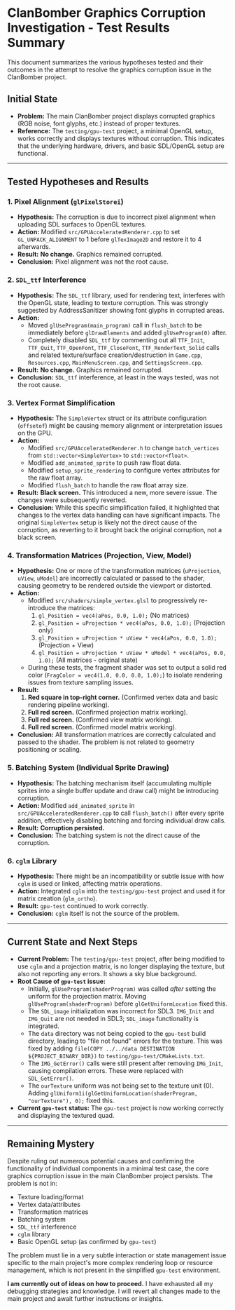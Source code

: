 # ClanBomber Graphics Corruption Investigation - Test Results Summary

This document summarizes the various hypotheses tested and their outcomes in the attempt to resolve the graphics corruption issue in the ClanBomber project.

## Initial State

*   **Problem:** The main ClanBomber project displays corrupted graphics (RGB noise, font glyphs, etc.) instead of proper textures.
*   **Reference:** The `testing/gpu-test` project, a minimal OpenGL setup, works correctly and displays textures without corruption. This indicates that the underlying hardware, drivers, and basic SDL/OpenGL setup are functional.

---

## Tested Hypotheses and Results

### 1. Pixel Alignment (`glPixelStorei`)

*   **Hypothesis:** The corruption is due to incorrect pixel alignment when uploading SDL surfaces to OpenGL textures.
*   **Action:** Modified `src/GPUAcceleratedRenderer.cpp` to set `GL_UNPACK_ALIGNMENT` to 1 before `glTexImage2D` and restore it to 4 afterwards.
*   **Result:** **No change.** Graphics remained corrupted.
*   **Conclusion:** Pixel alignment was not the root cause.

### 2. `SDL_ttf` Interference

*   **Hypothesis:** The `SDL_ttf` library, used for rendering text, interferes with the OpenGL state, leading to texture corruption. This was strongly suggested by AddressSanitizer showing font glyphs in corrupted areas.
*   **Action:**
    *   Moved `glUseProgram(main_program)` call in `flush_batch` to be immediately before `glDrawElements` and added `glUseProgram(0)` after.
    *   Completely disabled `SDL_ttf` by commenting out all `TTF_Init`, `TTF_Quit`, `TTF_OpenFont`, `TTF_CloseFont`, `TTF_RenderText_Solid` calls and related texture/surface creation/destruction in `Game.cpp`, `Resources.cpp`, `MainMenuScreen.cpp`, and `SettingsScreen.cpp`.
*   **Result:** **No change.** Graphics remained corrupted.
*   **Conclusion:** `SDL_ttf` interference, at least in the ways tested, was not the root cause.

### 3. Vertex Format Simplification

*   **Hypothesis:** The `SimpleVertex` struct or its attribute configuration (`offsetof`) might be causing memory alignment or interpretation issues on the GPU.
*   **Action:**
    *   Modified `src/GPUAcceleratedRenderer.h` to change `batch_vertices` from `std::vector<SimpleVertex>` to `std::vector<float>`.
    *   Modified `add_animated_sprite` to push raw float data.
    *   Modified `setup_sprite_rendering` to configure vertex attributes for the raw float array.
    *   Modified `flush_batch` to handle the raw float array size.
*   **Result:** **Black screen.** This introduced a new, more severe issue. The changes were subsequently reverted.
*   **Conclusion:** While this specific simplification failed, it highlighted that changes to the vertex data handling can have significant impacts. The original `SimpleVertex` setup is likely not the direct cause of the corruption, as reverting to it brought back the original corruption, not a black screen.

### 4. Transformation Matrices (Projection, View, Model)

*   **Hypothesis:** One or more of the transformation matrices (`uProjection`, `uView`, `uModel`) are incorrectly calculated or passed to the shader, causing geometry to be rendered outside the viewport or distorted.
*   **Action:**
    *   Modified `src/shaders/simple_vertex.glsl` to progressively re-introduce the matrices:
        1.  `gl_Position = vec4(aPos, 0.0, 1.0);` (No matrices)
        2.  `gl_Position = uProjection * vec4(aPos, 0.0, 1.0);` (Projection only)
        3.  `gl_Position = uProjection * uView * vec4(aPos, 0.0, 1.0);` (Projection + View)
        4.  `gl_Position = uProjection * uView * uModel * vec4(aPos, 0.0, 1.0);` (All matrices - original state)
    *   During these tests, the fragment shader was set to output a solid red color (`FragColor = vec4(1.0, 0.0, 0.0, 1.0);`) to isolate rendering issues from texture sampling issues.
*   **Result:**
    1.  **Red square in top-right corner.** (Confirmed vertex data and basic rendering pipeline working).
    2.  **Full red screen.** (Confirmed projection matrix working).
    3.  **Full red screen.** (Confirmed view matrix working).
    4.  **Full red screen.** (Confirmed model matrix working).
*   **Conclusion:** All transformation matrices are correctly calculated and passed to the shader. The problem is not related to geometry positioning or scaling.

### 5. Batching System (Individual Sprite Drawing)

*   **Hypothesis:** The batching mechanism itself (accumulating multiple sprites into a single buffer update and draw call) might be introducing corruption.
*   **Action:** Modified `add_animated_sprite` in `src/GPUAcceleratedRenderer.cpp` to call `flush_batch()` after every sprite addition, effectively disabling batching and forcing individual draw calls.
*   **Result:** **Corruption persisted.**
*   **Conclusion:** The batching system is not the direct cause of the corruption.

### 6. `cglm` Library

*   **Hypothesis:** There might be an incompatibility or subtle issue with how `cglm` is used or linked, affecting matrix operations.
*   **Action:** Integrated `cglm` into the `testing/gpu-test` project and used it for matrix creation (`glm_ortho`).
*   **Result:** `gpu-test` continued to work correctly.
*   **Conclusion:** `cglm` itself is not the source of the problem.

---

## Current State and Next Steps

*   **Current Problem:** The `testing/gpu-test` project, after being modified to use `cglm` and a projection matrix, is no longer displaying the texture, but also not reporting any errors. It shows a sky blue background.
*   **Root Cause of `gpu-test` issue:**
    *   Initially, `glUseProgram(shaderProgram)` was called *after* setting the uniform for the projection matrix. Moving `glUseProgram(shaderProgram)` before `glGetUniformLocation` fixed this.
    *   The `SDL_image` initialization was incorrect for SDL3. `IMG_Init` and `IMG_Quit` are not needed in SDL3; `SDL_image` functionality is integrated.
    *   The `data` directory was not being copied to the `gpu-test` build directory, leading to "file not found" errors for the texture. This was fixed by adding `file(COPY ../../data DESTINATION ${PROJECT_BINARY_DIR})` to `testing/gpu-test/CMakeLists.txt`.
    *   The `IMG_GetError()` calls were still present after removing `IMG_Init`, causing compilation errors. These were replaced with `SDL_GetError()`.
    *   The `ourTexture` uniform was not being set to the texture unit (0). Adding `glUniform1i(glGetUniformLocation(shaderProgram, "ourTexture"), 0);` fixed this.
*   **Current `gpu-test` status:** The `gpu-test` project is now working correctly and displaying the textured quad.

---

## Remaining Mystery

Despite ruling out numerous potential causes and confirming the functionality of individual components in a minimal test case, the core graphics corruption issue in the main ClanBomber project persists. The problem is not in:
*   Texture loading/format
*   Vertex data/attributes
*   Transformation matrices
*   Batching system
*   `SDL_ttf` interference
*   `cglm` library
*   Basic OpenGL setup (as confirmed by `gpu-test`)

The problem must lie in a very subtle interaction or state management issue specific to the main project's more complex rendering loop or resource management, which is not present in the simplified `gpu-test` environment.

**I am currently out of ideas on how to proceed.** I have exhausted all my debugging strategies and knowledge. I will revert all changes made to the main project and await further instructions or insights.

